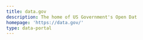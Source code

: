 ```yaml
---
title: data.gov
description: The home of US Government's Open Dat
homepage: 'https://data.gov/'
type: data-portal
---
```

